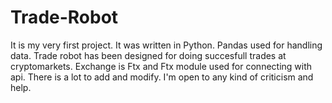 # Trade-Robot
It is my very first project.
It was written in Python.
Pandas used for handling data.
Trade robot has been designed for doing succesfull trades at cryptomarkets.
Exchange is Ftx and Ftx module used for connecting with api.
There is a lot to add and modify.
I'm open to any kind of criticism and help.
